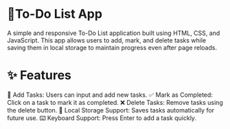 # 📝To-Do List App
A simple and responsive To-Do List application built using HTML, CSS, and JavaScript. This app allows users to add, mark, and delete tasks while saving them in local storage to maintain progress even after page reloads.

# ✨ Features
📌 Add Tasks: Users can input and add new tasks.
✅ Mark as Completed: Click on a task to mark it as completed.
❌ Delete Tasks: Remove tasks using the delete button.
💾 Local Storage Support: Saves tasks automatically for future use.
⌨️ Keyboard Support: Press Enter to add a task quickly.
